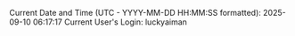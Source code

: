 Current Date and Time (UTC - YYYY-MM-DD HH:MM:SS formatted): 2025-09-10 06:17:17
Current User's Login: luckyaiman

